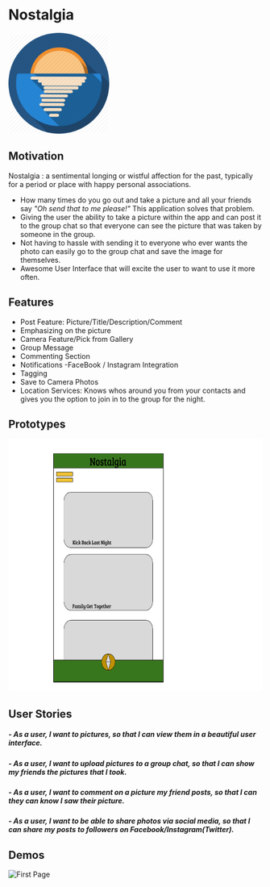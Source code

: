 # Nostalgia
<img src ="https://github.com/RK-ic/Nostalgia/blob/master/sunset.png?raw=true" alt="Pin Icon" width="200" height="200">


## Motivation
Nostalgia : a sentimental longing or wistful affection for the past, typically for a period or place with happy personal associations.


  - How many times do you go out and take a picture and all your friends say _"Oh send that to me please!"_ This application solves that problem. 
  - Giving the user the ability to take a picture within the app and can post it to the group chat so that everyone can see the picture that was taken by someone in the group.
  - Not having to hassle with sending it to everyone who ever wants the photo can easily go to the group chat and save the image for themselves.
  - Awesome User Interface that will excite the user to want to use it more often.



## Features

  - Post Feature: Picture/Title/Description/Comment
  - Emphasizing on the picture
  - Camera Feature/Pick from Gallery
  - Group Message
  - Commenting Section
  - Notifications
  -FaceBook / Instagram Integration 
  - Tagging 
  - Save to Camera Photos
  - Location Services: Knows whos around you from your contacts and gives you the option to join in to the group for the night.

## Prototypes


<img src ="https://github.com/Keyner32/Nostalgia/blob/master/Nostalgia%20.png" alt="First Page"  width="600" height="500"> 


## User Stories

##### - As a user, I want to _pictures_, so that I can _view them in a beautiful user interface_. 

##### - As a user, I want to _upload pictures to a group chat_, so that I can _show my friends the pictures that I took_. 

##### - As a user, I want to _comment on a picture my friend posts_, so that I can _they can know I saw their picture_. 

##### - As a user, I want to _be able to share photos via social media_, so that I can _share my posts to followers on Facebook/Instagram(Twitter)_.

## Demos

<img src ="https://github.com/RK-ic/Nostalgia/blob/master/detailview.gif" alt="First Page"  width="300" height="500"> 

